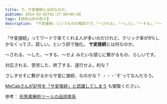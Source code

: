 ```yaml
---
title: で、サ変接続とは何なのか。
pubtime: 2014-03-02T01:27:00+09:00
tags: [技術以外の色々]
description: 「サ変接続」というものの解説です。「～される」、「～した」、「～する」、「～せよ」みたいな感じに繋がるもの、らしいです。
---
```


「サ変接続」ってワードで来てくれる人が多いのだけれど、クリック率が9%しかなくってさ。寂しい。という訳で強化。
**サ変接続**とは何なのか。

～される、～した、～する、～せよ みたいな感じに繋がるもの、らしいです。

対応される、苦労した、終了する、遂行せよ。的な？

さしすせそに繋がるからサ変に接続、なのかな？ ・・・'そ'ってなんだろう。

[MeCabさんが記号を「サ変接続」と認識してしまう](/blog/2013/06/mecab-misunderstand-symbol) も御覧ください。

参考： [形態素解析ツールの品詞体系](http://www.unixuser.org/~euske/doc/postag/)
